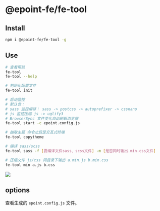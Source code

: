 # @epoint-fe/fe-tool

## Install

```sh
npm i @epoint-fe/fe-tool -g
```

## Use

```sh
# 查看帮助
fe-tool
fe-tool --help

# 初始化配置文件
fe-tool init

# 启动监控
# 默认含：
# sass 监控编译： sass -> postcss -> autoprefixer -> cssnano
# js 监控压缩 js -> uglify3
# BrowserSync 文件变化自动刷新浏览器
fe-tool start -c epoint.config.js

# 抽取主题 命令之后是交互式终端
fe-tool copytheme

# 编译 sass/scss
fe-tool sass -f [要编译文件sass、scss文件] -m [是否同时输出.min.css文件]

# 压缩文件 js/css 同目录下输出 a.min.js b.min.css
fe-tool min a.js b.css
```

![](https://qiniu.cdswyda.com/github/fe-tool-demo.gif)

## options

查看生成的 `epoint.config.js` 文件。
